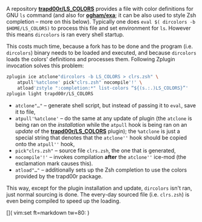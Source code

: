 A repository [**trapd00r/LS_COLORS**](https://github.com/trapd00r/LS_COLORS)
provides a file with color definitions for GNU `ls` command (and also for
[**ogham/exa**](https://github.com/ogham/exa); it can be also used to style Zsh
completion – more on this below). Typically one does `eval $( dircolors -b
$HOME/LS_COLORS)` to process this file and set environment for `ls`. However
this means `dircolors` is ran every shell startup.

This costs much time, because a fork has to be done and the program (i.e.
`dircolors`) binary needs to be loaded and executed, and because `dircolors`
loads the colors' definitions and processes them. Following Zplugin invocation
solves this problem:

```zsh
zplugin ice atclone"dircolors -b LS_COLORS > clrs.zsh" \
    atpull'%atclone' pick"clrs.zsh" nocompile'!' \
    atload'zstyle ":completion:*" list-colors “${(s.:.)LS_COLORS}”'
zplugin light trapd00r/LS_COLORS
```

- `atclone"…"` – generate shell script, but instead of passing it to `eval`,
  save it to file,
- `atpull'%atclone'` – do the same at any update of plugin (the `atclone` is
  being ran on the *installation* while the `atpull` hook is being ran on an
  *update* of the
  [**trapd00r/LS_COLORS**](https://github.com/trapd00r/LS_COLORS) plugin); the
  `%atclone` is just a special string that denotes that the `atclone''` hook
  should be copied onto the `atpull''` hook,
- `pick"clrs.zsh"` – source file `clrs.zsh`, the one that is generated,
- `nocompile'!'` – invokes compilation **after** the `atclone''` ice-mod (the
  exclamation mark causes this).
- `atload"…"` – additionally sets up the Zsh completion to use the colors
  provided by the trapd00r package.

This way, except for the plugin installation and update, `dircolors` isn't ran,
just normal sourcing is done. The every-day sourced file (i.e. `clrs.zsh`) is even
being compiled to speed up the loading.

[]( vim:set ft=markdown tw=80: )
